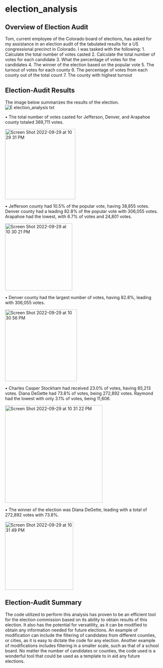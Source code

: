 # election_analysis

## Overview of Election Audit
Tom, current employee of the Colorado board of elections, has asked for my assistance in an election audit of the tabulated results for a US congressional precinct in Colorado. I was tasked with the following:
    1.	Calculate the total number of votes casted
    2.	Calculate the total number of votes for each candidate
    3.	What the percentage of votes for the candidates
    4.	The winner of the election based on the popular vote
    5.	The turnout of votes for each county
    6.	The percentage of votes from each county out of the total count
    7.	The county with highest turnout

## Election-Audit Results
The image below summarizes the results of the election.
![E election_analysis txt](https://user-images.githubusercontent.com/110318652/193180113-2c21bf70-7c6e-4ed6-9b25-cce0108c79f4.jpeg)

  •	The total number of votes casted for Jefferson, Denver, and Arapahoe county totaled 369,711 votes. 
   
   <img width="230" alt="Screen Shot 2022-09-29 at 10 29 31 PM" src="https://user-images.githubusercontent.com/110318652/193180403-ff33d303-1373-4e8b-8437-61cf8e1d742e.png">
    
  •	Jefferson county had 10.5% of the popular vote, having 38,855 votes. Denver county had a leading 82.8% of the popular vote with 306,055 votes. Arapahoe had the lowest, with 6.7% of votes and 24,801 votes.

<img width="220" alt="Screen Shot 2022-09-29 at 10 30 21 PM" src="https://user-images.githubusercontent.com/110318652/193180495-0b4c77db-abba-426d-9baf-60d685459fc8.png">

  •	Denver county had the largest number of votes, having 82.8%, leading with 306,055 votes.

<img width="235" alt="Screen Shot 2022-09-29 at 10 30 56 PM" src="https://user-images.githubusercontent.com/110318652/193180544-c176b4de-e512-4365-bf54-e46b354c49f4.png">

  •	Charles Casper Stockham had received 23.0% of votes, having 85,213 votes. Diana DeGette had 73.8% of votes, being 272,892 votes. Raymond had the lowest with only 3.1% of votes, being 11,606.
  
  <img width="319" alt="Screen Shot 2022-09-29 at 10 31 22 PM" src="https://user-images.githubusercontent.com/110318652/193180601-0a81b722-512f-483f-8f24-c8679c937936.png">

  •	The winner of the election was Diana DeGette, leading with a total of 272,892 votes with 73.8%.
  
  <img width="223" alt="Screen Shot 2022-09-29 at 10 31 49 PM" src="https://user-images.githubusercontent.com/110318652/193180657-0c9d9dab-3186-4c39-860a-07f182b8bf82.png">

## Election-Audit Summary
The code utilized to perform this analysis has proven to be an efficient tool for the election commission based on its ability to obtain results of this election. It also has the potential for versatility, as it can be modified to obtain any information needed for future elections. An example of modification can include the filtering of candidates from different counties, or cities, as it is easy to dictate the code for any election. Another example of modifications includes filtering in a smaller scale, such as that of a school board. No matter the number of candidates or counties, the code used is a wonderful tool that could be used as a template to in aid any future elections.
